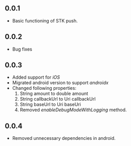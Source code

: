 ## 0.0.1

* Basic functioning of STK push.
## 0.0.2
* Bug fixes
## 0.0.3
* Added support for *iOS*
* Migrated android version to support *androidx*
* Changed following properties:
    1. String amount to double amount
    2. String callbackUrl to Uri callbackUrl
    3. String baseUrl to Uri baseUri
    3. Removed _enableDebugModeWithLogging_ method.

## 0.0.4
* Removed unnecessary dependencies in android.
